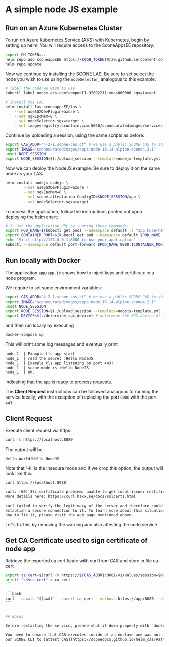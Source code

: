 # A simple node JS example

## Run on an Azure Kubernetes Cluster

To run on Azure Kubernetes Service (AKS) with Kubernetes, begin by setting up helm. You will require access to the SconeAppsEE repository.
```bash
export GH_TOKEN=...
helm repo add sconeappsEE https://${GH_TOKEN}@raw.githubusercontent.com/scontain/SconeAppsEE/master/
helm repo update
```

Now we continue by installing the [SCONE LAS](https://sconedocs.github.io/helm_las/). Be sure to set select the node you wish to use using the `nodeSelector`, analogous to this example:
```bash
# label the node we wish to use
kubectl label nodes aks-confcompool1-32092211-vmss000000 sgx=target

# install the LAS
helm install las sconeappsEE/las \
    --set useSGXDevPlugin=azure \
    --set sgxEpcMem=8 \
    --set nodeSelector.sgx=target \
    --set image=registry.scontain.com:5050/sconecuratedimages/services:las-scone4.2.1
```


Continue by uploading a session, using the same scripts as before:
```bash
export CAS_ADDR="4-2-1.scone-cas.cf" # we use a public SCONE CAS to store the session policies
export IMAGE="sconecuratedimages/apps:node-10.14-alpine-scone4.2.1"
unset NODE_SESSION
export NODE_SESSION=$(./upload_session --template=nodejs-template.yml --session=nodejs-session.yml  --image=$IMAGE --cas=$CAS_ADDR)
```

Now we can deploy the NodeJS example. Be sure to deploy it on the same node as your LAS:
```bash
helm install nodejs nodejs \
        --set useSGXDevPlugin=azure \
        --set sgxEpcMem=8 \
        --set scone.attestation.ConfigID=$NODE_SESSION/app \
        --set nodeSelector.sgx=target
```

To access the application, follow the instructions printed out upon deploying the helm chart:
```bash
# 1. Get the application URL by running these commands:
export POD_NAME=$(kubectl get pods --namespace default -l "app.kubernetes.io/name=nodejs,app.kubernetes.io/instance=nodejs" -o jsonpath="{.items[0].metadata.name}")
export CONTAINER_PORT=$(kubectl get pod --namespace default $POD_NAME -o jsonpath="{.spec.containers[0].ports[0].containerPort}")
echo "Visit http://127.0.0.1:8080 to use your application"
kubectl --namespace default port-forward $POD_NAME 8080:$CONTAINER_PORT
```

## Run locally with Docker

The application `app/app.js` shows how to inject keys and certificate in a node program.

We require to set some environment variables:

```bash
export CAS_ADDR="4-2-1.scone-cas.cf" # we use a public SCONE CAS to store the session policies
export IMAGE="sconecuratedimages/apps:node-10.14-alpine-scone4.2.1"
unset NODE_SESSION
export NODE_SESSION=$(./upload_session --template=nodejs-template.yml --session=nodejs-session.yml  --image=$IMAGE --cas=$CAS_ADDR)
export DEVICE=$(./determine_sgx_device) # determine the SGX device of the local computer
```

and then run locally by executing

```bash
docker-compose up
```

This will print some log messages and eventually print

```txt
node_1  | Example tls app start!
node_1  | read the secret :Hello NodeJS
node_1  | Example tls app listening on port 443!
node_1  | scone mode is :Hello NodeJS
node_1  | Ok.
```

indicating that the `app` is ready to process requests.

The **Client Request** instructions can be followed analogous to running the service locally, with the exception of replacing the port `8080` with the port `443`.

## Client Request

Execute client request via https:

```bash
curl -k https://localhost:8080
```

The output will be:

```text
Hello World!Hello NodeJS
```

Note that '-k' is the insecure mode and if we drop this option, the output will look like this:

```txt
curl https://localhost:8080

curl: (60) SSL certificate problem: unable to get local issuer certificate
More details here: https://curl.haxx.se/docs/sslcerts.html

curl failed to verify the legitimacy of the server and therefore could not
establish a secure connection to it. To learn more about this situation and
how to fix it, please visit the web page mentioned above.
```

Let's fix this by removing the warning and also attesting the node service.


## Get CA Certificate used to sign certificate of node app

Retrieve the exported ca certificate with curl from CAS and store in file ca-cert

````bash
export ca_cert=$(curl -k https://${CAS_ADDR}:8081/v1/values/session=$NODE_SESSION | jq ".values.api_ca_cert.value" | tr -d \" )
printf "\n$ca_cert" > ca_cert
```

```bash
curl --capath "$(pwd)" --cacert ca_cert --verbose https://app:8080 --resolve app:8080:127.0.0.1
```


## Notes

Before restarting the service, please shut it down properly with `docker-compose up`. Also execute `unset NODE_SESSION` to ensure that you do not reuse an old session afterwards.

You need to ensure that CAS executes inside of an enclave and was not manipulated. To do so, you would need to use
our SCONE CLI to [attest CAS](https://sconedocs.github.io/helm_cas/#attesting-cas) and to [upload a session](https://sconedocs.github.io/CAS_cli/#createupdate-session-description)

